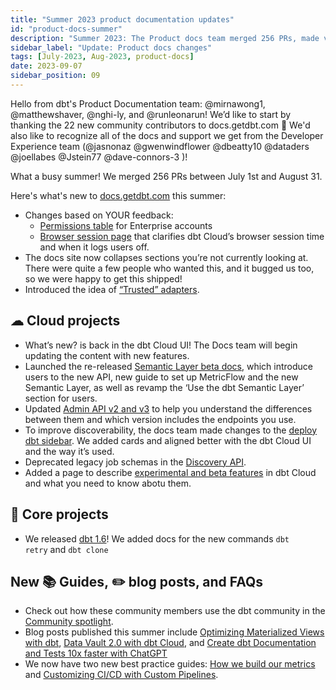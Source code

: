 ```yaml
---
title: "Summer 2023 product documentation updates"
id: "product-docs-summer"
description: "Summer 2023: The Product docs team merged 256 PRs, made various updates to dbt Cloud and Core, such as adding What's New, writing Semantic Layer beta docs, releasing dbt 1.6 docs and more!"
sidebar_label: "Update: Product docs changes"
tags: [July-2023, Aug-2023, product-docs]
date: 2023-09-07
sidebar_position: 09
---
```


Hello from dbt's Product Documentation team: @mirnawong1, @matthewshaver, @nghi-ly, and @runleonarun! We’d like to start by thanking the 22 new community contributors to docs.getdbt.com :pray: We'd also like to recognize all of the docs and support we get from the Developer Experience team (@jasnonaz @gwenwindflower @dbeatty10 @dataders @joellabes @Jstein77 @dave-connors-3 )! 

What a busy summer! We merged 256 PRs between July 1st and August 31.

Here's what's new to [docs.getdbt.com](http://docs.getdbt.com/) this summer:

* Changes based on YOUR feedback: 
	- [Permissions table](https://docs.getdbt.com/docs/cloud/manage-access/enterprise-permissions) for Enterprise accounts
	- [Browser session page](https://docs.getdbt.com/docs/cloud/about-cloud/browsers#browser-sessions) that clarifies dbt Cloud’s browser session time and when it logs users off.
* The docs site now collapses sections you’re not currently looking at. There were quite a few people who wanted this, and it bugged us too, so we were happy to get this shipped!
* Introduced the idea of [“Trusted” adapters](/docs/supported-data-platforms#types-of-adapters).

## ☁ Cloud projects

* What’s new? is back in the dbt Cloud UI! The Docs team will begin updating the content with new features.
* Launched the re-released [Semantic Layer beta docs](/docs/use-dbt-semantic-layer/dbt-sl), which introduce users to the new API, new guide to set up MetricFlow and the new Semantic Layer, as well as revamp the ‘Use the dbt Semantic Layer’ section for users.
* Updated [Admin API v2 and v3](/docs/dbt-cloud-apis/admin-cloud-api) to help you understand the differences between them and which version includes the endpoints you use.
* To improve discoverability, the docs team made changes to the [deploy dbt sidebar](/docs/deploy/deployments). We added cards and aligned better with the dbt Cloud UI and the way it’s used.
* Deprecated legacy job schemas in the [Discovery API](/docs/dbt-cloud-apis/discovery-api).
* Added a page to describe [experimental and beta features](/docs/dbt-versions/experimental-features) in dbt Cloud and what you need to know abotu them.

## 🎯 Core projects

* We released [dbt 1.6](/guides/migration/versions/upgrading-to-v1.6)! We added docs for the new commands `dbt retry` and `dbt clone`

## New 📚 Guides, ✏️ blog posts, and FAQs
* Check out how these community members use the dbt community in the [Community spotlight](/community/spotlight). 
* Blog posts published this summer include [Optimizing Materialized Views with dbt](/blog/announcing-materialized-views),  [Data Vault 2.0 with dbt Cloud](/blog/data-vault-with-dbt-cloud), and [Create dbt Documentation and Tests 10x faster with ChatGPT](/blog/create-dbt-documentation-10x-faster-with-chatgpt) 
* We now have two new best practice guides: [How we build our metrics](/guides/best-practices/how-we-build-our-metrics/semantic-layer-1-intro) and [Customizing CI/CD with Custom Pipelines](/guides/orchestration/custom-cicd-pipelines/1-cicd-background).
